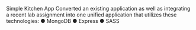 Simple Kitchen App
Converted an existing application as well as integrating a recent lab
assignment into one unified application that utilizes these technologies:
● MongoDB
● Express
● SASS
